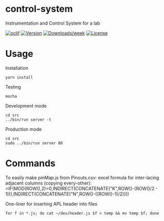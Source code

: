 control-system
==============

Instrumentation and Control System for a lab

[![oclif](https://img.shields.io/badge/cli-oclif-brightgreen.svg)](https://oclif.io)
[![Version](https://img.shields.io/npm/v/control-system.svg)](https://npmjs.org/package/control-system)
[![Downloads/week](https://img.shields.io/npm/dw/control-system.svg)](https://npmjs.org/package/control-system)
[![License](https://img.shields.io/npm/l/control-system.svg)](https://github.com/jonesjp1/N/A/blob/master/package.json)

<!-- toc -->
# Usage
<!-- usage -->

Installation

```shell
yarn install
```

Testing

```shell
mocha
```

Development mode

```shell
cd src
../bin/run server -t
```

Production mode

```shell
cd src
sudo ../bin/run server 80
```

# Commands
<!-- commands -->

To easily make pinMap.js from Pinouts.csv:
excel formula for inter-lacing adjacent columns (copying every-other):
=IF(MOD(ROW(),2)=0,INDIRECT(CONCATENATE("K",ROW()-(ROW()/2 - 1))),INDIRECT(CONCATENATE("N",ROW()-((ROW()-1)/2))))

One-liner for inserting APL header into files
```shell
for f in *.js; do cat ~/dev/header.js $f > temp && mv temp $f; done
```
